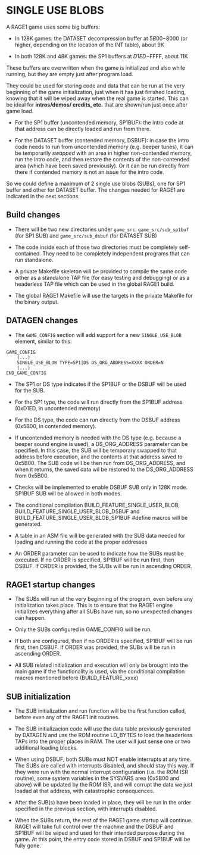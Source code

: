 # SINGLE USE BLOBS

A RAGE1 game uses some big buffers:

- In 128K games: the DATASET decompression buffer at $5B00-$8000 (or higher,
  depending on the location of the INT table), about 9K

- In both 128K and 48K games: the SP1 buffers at $D1ED-$FFFF, about 11K

These buffers are overwritten when the game is initialized and also while
running, but they are empty just after program load.

They could be used for storing code and data that can be run at the very
beginning of the game initialization, just when it has just finished
loading, knowing that it will be wiped away when the real game is started. 
This can be ideal for **intros/demos/ credits, etc.** that are shown/run
just once after game load.

- For the SP1 buffer (uncontended memory, SP1BUF): the intro code at that
  address can be directly loaded and run from there.

- For the DATASET buffer (contended memory, DSBUF): in case the intro code
  needs to run from uncontended memory (e.g.  beeper tunes), it can be
  temporarily _swapped_ with an area in higher non-contended memory, run the
  intro code, and then restore the contents of the non-contended area (which
  have been saved previously).  Or it can be run directly from there if
  contended memory is not an issue for the intro code.

So we could define a maximum of 2 single use blobs (SUBs), one for SP1
buffer and other for DATASET buffer.  The changes needed for RAGE1 are
indicated in the next sections.

## Build changes

- There will be two new directories under `game_src`: `game_src/sub_sp1buf`
  (for SP1 SUB) and `game_src/sub_dsbuf` (for DATASET SUB)

- The code inside each of those two directories must be completely
  self-contained.  They need to be completely independent programs that can
  run standalone.

- A private Makefile skeleton will be provided to compile the same code
  either as a standalone TAP file (for easy testing and debugging) or as a
  headerless TAP file which can be used in the global RAGE1 build.

- The global RAGE1 Makefile will use the targets in the private Makefile for
  the binary output.

## DATAGEN changes

- The `GAME_CONFIG` section will add support for a new `SINGLE_USE_BLOB`
  element, similar to this:

```
GAME_CONFIG
	(...)
	SINGLE_USE_BLOB TYPE=SP1|DS DS_ORG_ADDRESS=XXXX ORDER=N
	(...)
END_GAME_CONFIG

```

- The SP1 or DS type indicates if the SP1BUF or the DSBUF will be used for the
  SUB.

- For the SP1 type, the code will run directly from the SP1BUF address
  (0xD1ED, in uncontended memory)

- For the DS type, the code can run directly from the DSBUF address
  (0x5B00, in contended memory).

- If uncontended memory is needed with the DS type (e.g.  because a beeper
  sound engine is used), a DS_ORG_ADDRESS parameter can be specified.  In
  this case, the SUB will be temporary swapped to that address before
  execution, and the contents at that address saved to 0x5B00.  The SUB code
  will be then run from DS_ORG_ADDRESS, and when it returns, the saved data
  wil be restored to the DS_ORG_ADDRESS from 0x5B00.

- Checks will be implemented to enable DSBUF SUB only in 128K mode. SP1BUF
  SUB will be allowed in both modes.

- The conditional compilation BUILD_FEATURE_SINGLE_USER_BLOB,
  BUILD_FEATURE_SINGLE_USER_BLOB_DSBUF and
  BUILD_FEATURE_SINGLE_USER_BLOB_SP1BUF #define macros will be generated.

- A table in an ASM file will be generated with the SUB data needed for
  loading and running the code at the proper addresses

- An ORDER parameter can be used to indicate how the SUBs must be executed.
  If no ORDER is specified, SP1BUF will be run first, then DSBUF. If ORDER
  is provided, the SUBs will be run in ascending ORDER.

## RAGE1 startup changes

- The SUBs will run at the very beginning of the program, even before any
  initialization takes place.  This is to ensure that the RAGE1 engine
  initializes everything after all SUBs have run, so no unexpected changes
  can happen.

- Only the SUBs configured in GAME_CONFIG will be run.

- If both are configured, then if no ORDER is specified, SP1BUF will be run
  first, then DSBUF.  If ORDER was provided, the SUBs will be run in
  ascending ORDER.

- All SUB related initialization and execution will only be brought into the
  main game if the functionality is used, via the conditional compilation
  macros mentioned before (BUILD_FEATURE_xxxx)

## SUB initialization

- The SUB initialization and run function will be the first function called,
  before even any of the RAGE1 init routines.

- The SUB initializacion code will use the data table previously generated
  by DATAGEN and use the ROM routine LD_BYTES to load the headerless TAPs
  into the proper places in RAM.  The user will just sense one or two
  additional loading blocks.

- When using DSBUF, both SUBs must NOT enable interrupts at any time.  The
  SUBs are called with interrupts disabled, and should stay this way.  If
  they were run with the normal interrupt configuration (i.e.  the ROM ISR
  routine), some system variables in the SYSVARS area (0x5B00 and above)
  will be updated by the ROM ISR, and will corrupt the data we just loadad
  at that address, with catastrophic consequences.

- After the SUB(s) have been loaded in place, they will be run in the order
  specified in the previous section, with interrupts disabled.

- When the SUBs return, the rest of the RAGE1 game startup will continue. 
  RAGE1 will take full control over the machine and the DSBUF and SP1BUF
  will be wiped and used for their intended purpose during the game.  At
  this point, the entry code stored in DSBUF and SP1BUF will be fully gone.
